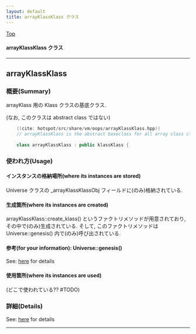 ```yaml
---
layout: default
title: arrayKlassKlass クラス 
---
```

[Top](../index.html)

#### arrayKlassKlass クラス 



---
## <a name="noMEuDwfwU" id="noMEuDwfwU">arrayKlassKlass</a>

### 概要(Summary)
arrayKlass 用の Klass クラスの基底クラス.

(なお, このクラスは abstract class ではない)


```cpp
    ((cite: hotspot/src/share/vm/oops/arrayKlassKlass.hpp))
    // arrayKlassKlass is the abstract baseclass for all array class classes
    
    class arrayKlassKlass : public klassKlass {
```

### 使われ方(Usage)
#### インスタンスの格納場所(where its instances are stored)
Universe クラスの _arrayKlassKlassObj フィールドに(のみ)格納されている.

#### 生成箇所(where its instances are created)
arrayKlassKlass::create_klass() というファクトリメソッドが用意されており, その中で(のみ)生成されている.
そして, このファクトリメソッドは Universe::genesis() 内で(のみ)呼び出されている.

#### 参考(for your information): Universe::genesis()
See: [here](no4230JvC.html) for details
#### 使用箇所(where its instances are used)
(どこで使われている?? #TODO)




### 詳細(Details)
See: [here](../doxygen/classarrayKlassKlass.html) for details

---
